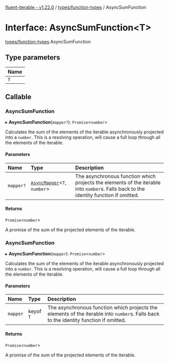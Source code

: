 [fluent-iterable - v1.22.0](../README.md) / [types/function-types](../modules/types_function_types.md) / AsyncSumFunction

# Interface: AsyncSumFunction<T\>

[types/function-types](../modules/types_function_types.md).AsyncSumFunction

## Type parameters

| Name |
| :------ |
| `T` |

## Callable

### AsyncSumFunction

▸ **AsyncSumFunction**(`mapper?`): `Promise`<`number`\>

Calculates the sum of the elements of the iterable asynchronously projected into a `number`. This is a resolving operation, will cause a full loop through all the elements of the iterable.

#### Parameters

| Name | Type | Description |
| :------ | :------ | :------ |
| `mapper?` | [`AsyncMapper`](index.AsyncMapper.md)<`T`, `number`\> | The asynchronous function which projects the elements of the iterable into `number`s. Falls back to the identity function if omitted. |

#### Returns

`Promise`<`number`\>

A promise of the sum of the projected elements of the iterable.

### AsyncSumFunction

▸ **AsyncSumFunction**(`mapper`): `Promise`<`number`\>

Calculates the sum of the elements of the iterable asynchronously projected into a `number`. This is a resolving operation, will cause a full loop through all the elements of the iterable.

#### Parameters

| Name | Type | Description |
| :------ | :------ | :------ |
| `mapper` | keyof `T` | The asynchronous function which projects the elements of the iterable into `number`s. Falls back to the identity function if omitted. |

#### Returns

`Promise`<`number`\>

A promise of the sum of the projected elements of the iterable.
